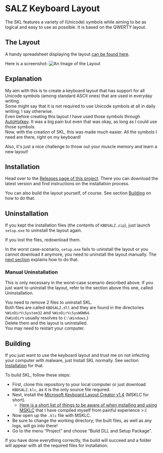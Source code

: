 # SALZ Keyboard Layout
The SKL features a variety of (Unicode) symbols while aiming to be as logical and easy to use as possible. It is based on the QWERTY layout.

## The Layout
A handy spreadsheet displaying the layout [can be found here](https://docs.google.com/spreadsheets/d/1oFvmKjmBZegqOSWev_tbju-E4FzEx2xZXkOKFecYGdI/view).

Here is a screenshot:
![An Image of the Layout](https://files.catbox.moe/2550am.png)

## Explanation
My aim with this is to create a keyboard layout that has support for all Unicode symbols (among standard ASCII ones) that are used in everyday writing.  
Some might say that it is not required to use Unicode symbols at all in daily writing; I say otherwise.  
Even before creating this layout I have used those symbols through [AutoHotkey](https://autohotkey.com). It was a big pain but even that was okay, as long as I could use those symbols.  
Now, with the creation of SKL, this was made much easier. All the symbols I need are there, right on my keyboard!

Also, it's just a nice challenge to throw out your muscle memory and learn a new layout!

## Installation
Head over to the [Releases page of this project](https://github.com/SALZKARTOFFEEEL/salz-keyboard-layout/releases).
There you can download the latest version and find instructions on the installation process.

You can also build the layout yourself, of course. See section [Building](https://github.com/SALZKARTOFFEEEL/salz-keyboard-layout#building) on how to do that.

## Uninstallation
If you kept the installation files (the contents of `KBDSALZ.zip`), just launch `setup.exe` to uninstall the layout again.

If you lost the files, redownload them.

In the worst case-scenario, `setup.exe` fails to uninstall the layout or you cannot download it anymore, you need to uninstall the layout manually. The [next section](https://github.com/SALZKARTOFFEEEL/salz-keyboard-layout#manual-uninstallation) explains how to do that.

### Manual Uninstallation
This is only necessary in the worst-case scenario described above. If you just want to uninstall the layout, refer to the section above this one, called Uninstallation.

You need to remove 2 files to uninstall SKL.  
Both files are called `KBDSALZ.dll` and they are found in the directories `%WinDir%\System32` and `%WinDir%\SysWOW64`.  
(`%WinDir%` usually resolves to `C:\Windows`.)  
Delete them and the layout is uninstalled.  
You may need to restart your computer.

## Building
If you just want to use the keyboard layout and trust me on not infecting your computer with malware, just Install SKL normally. See section [Installation](https://github.com/SALZKARTOFFEEEL/salz-keyboard-layout#installation) for that.

To build SKL, follow these steps:
* First, clone this repository to your local computer or just download `KBDSALZ.klc`, as it is the only source file required.  
* Next, install the [Microsoft Keyboard Layout Creator v1.4](https://www.microsoft.com/download/details.aspx?id=22339) (MSKLC for short).
  * [Here is a short list of things to be aware of when installing and using MSKLC](https://gist.github.com/SALZKARTOFFEEEL/3156e59dc450b84483d74bb004befaa0) that I have compiled myself from painful experience >:(
* Now open up the `.klc` file with MSKLC.  
* Be sure to change the working directory; the built files, as well as any logs, will go into there!
* Go to the menu “Project” and choose “Build DLL and Setup Package”.

If you have done everything correctly, the build will succeed and a folder will appear with all the required files for installation.
